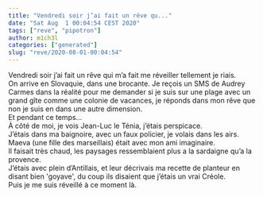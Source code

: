 ```yaml
---
title: "Vendredi soir j’ai fait un rêve qu..."
date: "Sat Aug  1 00:04:54 CEST 2020"
tags: ["reve", "pipotron"]
author: m1ch3l
categories: ["generated"]
slug: "reve/2020-08-01-00:04:54"
---
```


Vendredi soir j’ai fait un rêve qui m’a fait me réveiller tellement je riais.<br>
On arrive en Slovaquie, dans une brocante. Je reçois un SMS de Audrey Carmes dans la réalité pour me demander si je suis sur une plage avec un grand gîte comme une colonie de vacances, je réponds dans mon rêve que non je suis en dans une autre dimension.<br>
Et pendant ce temps...<br>
À côté de moi, je vois Jean-Luc le Ténia, j’étais perspicace.<br>
J’étais dans ma baignoire, avec un faux policier, je volais dans les airs.<br>
Maeva (une fille des marseillais) était avec mon ami imaginaire.<br>
Il faisait très chaud, les paysages ressemblaient plus a la sardaigne qu’a la provence.<br>
J’étais avec plein d’Antillais, et leur décrivais ma recette de planteur en disant bien 'goyave', du coup ils disaient que j’étais un vrai Créole.<br>
Puis je me suis réveillé à ce moment là.<br>
